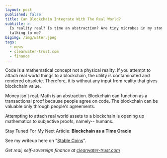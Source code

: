 ```yaml
---
layout: post
published: false
title: Can Blockchain Integrate With The Real World?
subtitle: >-
  Is reality real? Is time an abstraction? Are tiny microbes in my stomach
  talking to me?
bigimg: /img/water.jpeg
tags:
  - news
  - clearwater-trust.com
  - finance
---
```

Code is a mathematical concept not a physical reality. If you attempt to attach real world things to a blockchain, the utility is contaminated and rendered obsolete.  Therefore, it is without any input from reality that gives blockchain value. 

Money isn't real. Math is an abstraction. Blockchain can function as a transactional proof because people agree on code. The blockchain can be valuable only through people's agreements.  

Attempting to attach real world assets to a blockchain is opening up mathematics to subjective proofs, namely-- humans.

Stay Tuned For My Next Article: 
**Blockchain as a Time Oracle**

See my writeup here on "[Stable Coins](https://clearwater-trust.github.io/2018-11-02-stable-coins-are-fable-coins-peggy-doesn-t-want-pegged-coins-heather-doesn-t-want-tether/)".

_Get real, self-sovereign finance at [clearwater-trust.com](https://clearwater-trust.com)_
